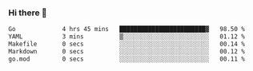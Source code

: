 ### Hi there 👋

<!--
**yeya24/yeya24** is a ✨ _special_ ✨ repository because its `README.md` (this file) appears on your GitHub profile.

Here are some ideas to get you started:

- 🔭 I’m currently working on ...
- 🌱 I’m currently learning ...
- 👯 I’m looking to collaborate on ...
- 🤔 I’m looking for help with ...
- 💬 Ask me about ...
- 📫 How to reach me: ...
- 😄 Pronouns: ...
- ⚡ Fun fact: ...
-->

<!--START_SECTION:waka-->

```txt
Go             4 hrs 45 mins   ████████████████████████▓   98.50 %
YAML           3 mins          ▒░░░░░░░░░░░░░░░░░░░░░░░░   01.12 %
Makefile       0 secs          ░░░░░░░░░░░░░░░░░░░░░░░░░   00.14 %
Markdown       0 secs          ░░░░░░░░░░░░░░░░░░░░░░░░░   00.12 %
go.mod         0 secs          ░░░░░░░░░░░░░░░░░░░░░░░░░   00.11 %
```

<!--END_SECTION:waka-->
